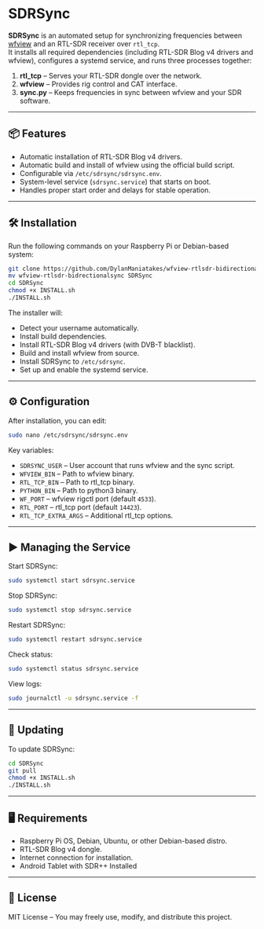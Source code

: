


# SDRSync

**SDRSync** is an automated setup for synchronizing frequencies between [wfview](https://wfview.org/) and an RTL-SDR receiver over `rtl_tcp`.  
It installs all required dependencies (including RTL-SDR Blog v4 drivers and wfview), configures a systemd service, and runs three processes together:

1. **rtl_tcp** – Serves your RTL-SDR dongle over the network.
2. **wfview** – Provides rig control and CAT interface.
3. **sync.py** – Keeps frequencies in sync between wfview and your SDR software.

---

## 📦 Features
- Automatic installation of RTL-SDR Blog v4 drivers.
- Automatic build and install of wfview using the official build script.
- Configurable via `/etc/sdrsync/sdrsync.env`.
- System-level service (`sdrsync.service`) that starts on boot.
- Handles proper start order and delays for stable operation.

---

## 🛠 Installation

Run the following commands on your Raspberry Pi or Debian-based system:

```bash
git clone https://github.com/DylanManiatakes/wfview-rtlsdr-bidirectionalsync
mv wfview-rtlsdr-bidrectionalsync SDRSync
cd SDRSync
chmod +x INSTALL.sh
./INSTALL.sh
```

The installer will:
- Detect your username automatically.
- Install build dependencies.
- Install RTL-SDR Blog v4 drivers (with DVB-T blacklist).
- Build and install wfview from source.
- Install SDRSync to `/etc/sdrsync`.
- Set up and enable the systemd service.

---

## ⚙ Configuration

After installation, you can edit:

```bash
sudo nano /etc/sdrsync/sdrsync.env
```

Key variables:
- `SDRSYNC_USER` – User account that runs wfview and the sync script.
- `WFVIEW_BIN` – Path to wfview binary.
- `RTL_TCP_BIN` – Path to rtl_tcp binary.
- `PYTHON_BIN` – Path to python3 binary.
- `WF_PORT` – wfview rigctl port (default `4533`).
- `RTL_PORT` – rtl_tcp port (default `14423`).
- `RTL_TCP_EXTRA_ARGS` – Additional rtl_tcp options.

---

## ▶ Managing the Service

Start SDRSync:
```bash
sudo systemctl start sdrsync.service
```

Stop SDRSync:
```bash
sudo systemctl stop sdrsync.service
```

Restart SDRSync:
```bash
sudo systemctl restart sdrsync.service
```

Check status:
```bash
sudo systemctl status sdrsync.service
```

View logs:
```bash
sudo journalctl -u sdrsync.service -f
```

---

## 🔄 Updating
To update SDRSync:
```bash
cd SDRSync
git pull
chmod +x INSTALL.sh
./INSTALL.sh
```

---

## 🖥 Requirements
- Raspberry Pi OS, Debian, Ubuntu, or other Debian-based distro.
- RTL-SDR Blog v4 dongle.
- Internet connection for installation.
- Android Tablet with SDR++ Installed

---

## 📜 License
MIT License – You may freely use, modify, and distribute this project.
